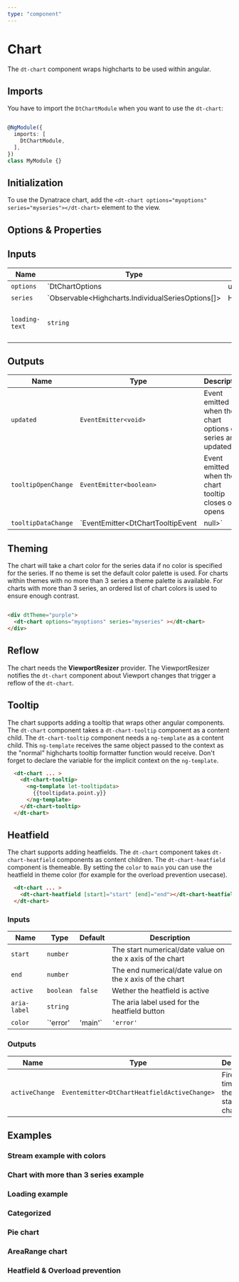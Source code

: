 ```yaml
---
type: "component"
---
```


# Chart

<docs-source-example example="ChartDefaultExampleComponent" fullwidth="true"></docs-source-example>

The `dt-chart` component wraps highcharts to be used within angular.

## Imports

You have to import the `DtChartModule` when you want to use the `dt-chart`:

```typescript

@NgModule({
  imports: [
    DtChartModule,
  ],
})
class MyModule {}

```

## Initialization

To use the Dynatrace chart, add the `<dt-chart options="myoptions" series="myseries"></dt-chart>` element to the view.

## Options & Properties

## Inputs

| Name | Type | Default | Description |
| --- | --- | --- | --- |
| `options` | `DtChartOptions | undefined` | `undefined` | Sets options for the chart. `DtChartOptions` extends from Highcharts.Options, but removes the series property. The series property is passed as it's own input. |
| `series` | `Observable<Highcharts.IndividualSeriesOptions[]> | Highcharts.IndividualSeriesOptions[] | undefined` | `undefined` | Sets the series of the chart. The type can either be an observable or a static array. |
| `loading-text` | `string` |  | The loading text of the loading distractor. |


## Outputs

| Name | Type | Description |
| --- | --- | --- |
| `updated` | `EventEmitter<void>`| Event emitted when the chart options or series are updated |
| `tooltipOpenChange` | `EventEmitter<boolean>` | Event emitted when the chart tooltip closes or opens |
| `tooltipDataChange` | `EventEmitter<DtChartTooltipEvent | null>` | Event emitted when the tooltip data changes |

## Theming

The chart will take a chart color for the series data if no color is specified for the series. If no theme is set the default color palette is used. For charts within themes with no more than 3 series a theme palette is available.
For charts with more than 3 series, an ordered list of chart colors is used to ensure enough contrast.

```html

<div dtTheme="purple">
  <dt-chart options="myoptions" series="myseries" ></dt-chart>
</div>

```

## Reflow

The chart needs the **ViewportResizer** provider. The ViewportResizer notifies the `dt-chart` component about Viewport changes that trigger a reflow of the `dt-chart`.

## Tooltip

The chart supports adding a tooltip that wraps other angular components. The `dt-chart` component takes a `dt-chart-tooltip` component as a content child. The `dt-chart-tooltip` component needs a `ng-template` as a content child. This `ng-template` receives the same object passed to the context as the "normal" highcharts tooltip formatter function would receive. Don't forget to declare the variable for the implicit context on the `ng-template`.

```html
  <dt-chart ... >
    <dt-chart-tooltip>
      <ng-template let-tooltipdata>
        {{tooltipdata.point.y}}
      </ng-template>
    </dt-chart-tooltip>
  </dt-chart>
```

## Heatfield

The chart supports adding heatfields. The `dt-chart` component takes `dt-chart-heatfield` components as content children. The `dt-chart-heatfield` component is themeable. By setting the `color` to `main` you can use the heatfield in theme color (for example for the overload prevention usecase).  

```html
  <dt-chart ... >
    <dt-chart-heatfield [start]="start" [end]="end"></dt-chart-heatfield>
  </dt-chart>
```

### Inputs

| Name | Type | Default | Description |
| --- | --- | --- | --- |
| `start` | `number` |  | The start numerical/date value on the x axis of the chart |
| `end` | `number` | | The end numerical/date value on the x axis of the chart | 
| `active` | `boolean` | `false` | Wether the heatfield is active |
| `aria-label` | `string` |  | The aria label used for the heatfield button |
| `color` | `'error' | 'main'` | `'error'` | Sets the color for the heatfield button |


### Outputs

| Name | Type | Description |
| --- | --- | --- |
| `activeChange` | `Eventemitter<DtChartHeatfieldActiveChange>` | Fires every time when the active state changes |

## Examples

### Stream example with colors

<docs-source-example example="ChartStreamExampleComponent" fullwidth="true"></docs-source-example>

### Chart with more than 3 series example

<docs-source-example example="ChartOrderdColorsExampleComponent" fullwidth="true"></docs-source-example>

### Loading example

<docs-source-example example="ChartLoadingExampleComponent" fullwidth="true"></docs-source-example>

### Categorized

<docs-source-example example="ChartCategorizedExampleComponent" fullwidth="true"></docs-source-example>

### Pie chart

<docs-source-example example="ChartPieExampleComponent" fullwidth="true"></docs-source-example>

### AreaRange chart

<docs-source-example example="ChartAreaRangeExampleComponent" fullwidth="true"></docs-source-example>

### Heatfield & Overload prevention

<docs-source-example example="ChartHeatfieldExampleComponent" fullwidth="true"></docs-source-example>

<docs-source-example example="ChartHeatfieldMultipleExampleComponent" fullwidth="true"></docs-source-example>
